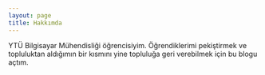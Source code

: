 ```yaml
---
layout: page
title: Hakkımda
---
```


YTÜ Bilgisayar Mühendisliği öğrencisiyim. Öğrendiklerimi pekiştirmek ve topluluktan aldığımın bir kısmını yine topluluğa geri verebilmek için bu blogu açtım.
